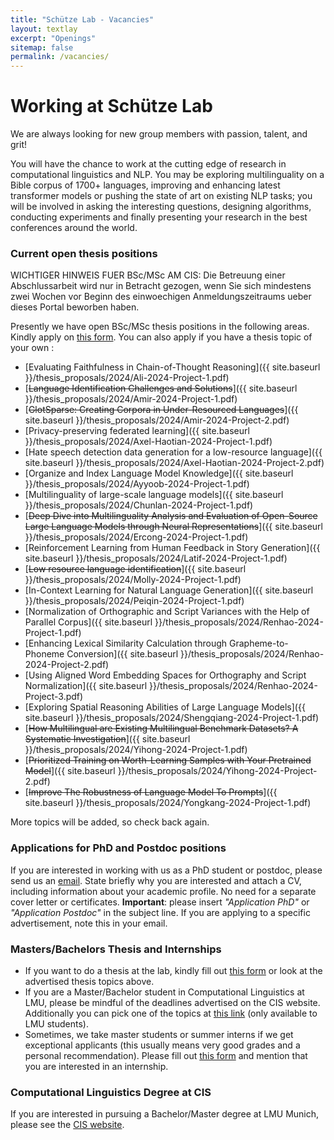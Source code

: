 ```yaml
---
title: "Schütze Lab - Vacancies"
layout: textlay
excerpt: "Openings"
sitemap: false
permalink: /vacancies/
---
```


# Working at Schütze Lab

We are always looking for new group members with passion, talent, and grit!

You will have the chance to work at the cutting edge of research in computational linguistics and NLP. You may be exploring multilinguality on a Bible corpus of 1700+ languages, improving and enhancing latest transformer models or pushing the state of art on existing NLP tasks; you will be involved in asking the interesting questions, designing algorithms, conducting experiments and finally presenting your research in the best conferences around the world. 

### Current open thesis positions

WICHTIGER HINWEIS FUER BSc/MSc AM CIS: Die Betreuung einer Abschlussarbeit wird nur in Betracht gezogen, wenn Sie sich mindestens zwei Wochen vor Beginn des einwoechigen Anmeldungszeitraums ueber dieses Portal beworben haben.

Presently we have open BSc/MSc thesis positions in the following areas. Kindly apply on [this form](https://tinyurl.com/y2otyv2b). You can also apply if you have a thesis topic of your own :

- [Evaluating Faithfulness in Chain-of-Thought Reasoning]({{ site.baseurl }}/thesis_proposals/2024/Ali-2024-Project-1.pdf)
- [~~Language Identification Challenges and Solutions~~]({{ site.baseurl }}/thesis_proposals/2024/Amir-2024-Project-1.pdf)
- [~~GlotSparse: Creating Corpora in Under-Resourced Languages~~]({{ site.baseurl }}/thesis_proposals/2024/Amir-2024-Project-2.pdf)
- [Privacy-preserving federated learning]({{ site.baseurl }}/thesis_proposals/2024/Axel-Haotian-2024-Project-1.pdf)
- [Hate speech detection data generation for a low-resource language]({{ site.baseurl }}/thesis_proposals/2024/Axel-Haotian-2024-Project-2.pdf)
- [Organize and Index Language Model Knowledge]({{ site.baseurl }}/thesis_proposals/2024/Ayyoob-2024-Project-1.pdf)
- [Multilinguality of large-scale language models]({{ site.baseurl }}/thesis_proposals/2024/Chunlan-2024-Project-1.pdf)
- [~~Deep Dive into Multilinguality Analysis and Evaluation of Open-Source Large Language Models through Neural Representations~~]({{ site.baseurl }}/thesis_proposals/2024/Ercong-2024-Project-1.pdf)
- [Reinforcement Learning from Human Feedback in Story Generation]({{ site.baseurl }}/thesis_proposals/2024/Latif-2024-Project-1.pdf)
- [~~Low resource language identification~~]({{ site.baseurl }}/thesis_proposals/2024/Molly-2024-Project-1.pdf)
- [In-Context Learning for Natural Language Generation]({{ site.baseurl }}/thesis_proposals/2024/Peiqin-2024-Project-1.pdf)
- [Normalization of Orthographic and Script Variances with the Help of Parallel Corpus]({{ site.baseurl }}/thesis_proposals/2024/Renhao-2024-Project-1.pdf)
- [Enhancing Lexical Similarity Calculation through Grapheme-to-Phoneme Conversion]({{ site.baseurl }}/thesis_proposals/2024/Renhao-2024-Project-2.pdf)
- [Using Aligned Word Embedding Spaces for Orthography and Script Normalization]({{ site.baseurl }}/thesis_proposals/2024/Renhao-2024-Project-3.pdf)
- [Exploring Spatial Reasoning Abilities of Large Language Models]({{ site.baseurl }}/thesis_proposals/2024/Shengqiang-2024-Project-1.pdf)
- [~~How Multilingual are Existing Multilingual Benchmark Datasets? A Systematic Investigation~~]({{ site.baseurl }}/thesis_proposals/2024/Yihong-2024-Project-1.pdf)
- [~~Prioritized Training on Worth-Learning Samples with Your Pretrained Model~~]({{ site.baseurl }}/thesis_proposals/2024/Yihong-2024-Project-2.pdf)
- [~~Improve The Robustness of Language Model To Prompts~~]({{ site.baseurl }}/thesis_proposals/2024/Yongkang-2024-Project-1.pdf)

<!-- - [~~Task Label Aware Classification for Hate Speech and Harassment~~]({{ site.baseurl }}/thesis_proposals/Amir-2023-Project-1.pdf)
- [~~Investigate temporal shift in hate speech detection~~]({{ site.baseurl }}/thesis_proposals/Antonis-2023-Project-1.pdf)
- [Create SuperMBERT]({{ site.baseurl }}/thesis_proposals/Ayyoob-2023-Project-1.pdf)
- [Improve low-resource language performance using intermediate language fine-tuning]({{ site.baseurl }}/thesis_proposals/Chunlan-2023-Project-1.pdf)
- [~~Extend the cross-lingual retrieval-augmented prompting method to new tasks and settings~~]({{ site.baseurl }}/thesis_proposals/Ercong-2023-Project-1.pdf)
- [~~Explore bilingual adapters for cross-lingual transfer to low-resource languages~~]({{ site.baseurl }}/thesis_proposals/Haotian-2023-Project-1.pdf)
- [Investigating incidental vocabulary acquisition capabilities of pretrained language models]({{ site.baseurl }}/thesis_proposals/Kerem-2023-Project-1.pdf)
- [~~Gender Bias Detection in Pretraining Data and Language Models~~]({{ site.baseurl }}/thesis_proposals/Latif-2023-Project-1.pdf)
- [~~Few-shot Robustness Benchmark and Evaluation~~]({{ site.baseurl }}/thesis_proposals/Latif-2023-Project-2.pdf)
- [~~Reinforcement Learning from Human Feedback in Story Generation~~]({{ site.baseurl }}/thesis_proposals/Latif-2023-Project-3.pdf)
- [~~Language Clustering with Multilingual Language Models~~]({{ site.baseurl }}/thesis_proposals/Peiqin-2023-Project-1.pdf)
- [~~Exploring Event Extraction as Set Prediction with Non-autoregressive Transformer~~]({{ site.baseurl }}/thesis_proposals/Shengqiang-2023-Project-1.pdf)
- [~~Exploring Non-English Gender Bias in NLP Models~~]({{ site.baseurl }}/thesis_proposals/Victor-2023-Project-1.pdf)
- [~~Adapt multilingual PLMs to new languages? Scripts can matter~~]({{ site.baseurl }}/thesis_proposals/Yihong-2023-Project-1.pdf)
- [~~Deep Case: data and probing~~]({{ site.baseurl }}/thesis_proposals/Yihong-2023-Project-2.pdf)
- [~~Towards A Unified Multi-Domain Framework for Dialogue Generation~~]({{ site.baseurl }}/thesis_proposals/Yongkang-2023-Project-1.pdf) -->

<!-- - [~~Analyzing the reasoning and self explaining capabilities of pretrained language models using prompts~~]({{ site.baseurl }}/thesis_proposals/2022_kerem_1.pdf)
- [~~Synergize the cross-lingual similarities to come up with a better language representation~~]({{ site.baseurl }}/thesis_proposals/2022_ayyoob_2.pdf)
- [~~Zero-shot on Low-Resource Languages by Cross-Lingual Retrieval~~]({{ site.baseurl }}/thesis_proposals/sheng_topic_1.pdf)
- [~~Few-shot Relation Extraction with Prompts~~]({{ site.baseurl }}/thesis_proposals/2022_latif_2.pdf)
- [~~Language Modeling using an ensemble of Transformers~~]({{ site.baseurl }}/thesis_proposals/haris_lm_ensemble.pdf)
- [~~Unsupervised Induction of Construction Grammars~~]({{ site.baseurl }}/thesis_proposals/2022_leonie_2.pdf)
- [~~Methods to collect neutral examples to pair with hate speech data~~]({{ site.baseurl }}/thesis_proposals/2022_antonis_1.pdf)
- [~~Temporal Shift in hate speech data~~]({{ site.baseurl }}/thesis_proposals/2022_antonis_2.pdf)
- [~~On Zero-shot and Few-shot transfer for different scripts for NER~~]({{ site.baseurl }}/thesis_proposals/2022_silvia_2.pdf)
- [~~Transliteration corpora for low-resource scripts~~]({{ site.baseurl }}/thesis_proposals/2022_silvia_1.pdf)
- [~~Short Story Generation~~]({{ site.baseurl }}/thesis_proposals/2022_latif_1.pdf)
- [~~Creation of a Multilingual Gold Standard for Case Marker Extraction~~]({{ site.baseurl }}/thesis_proposals/2022_leonie_thesis.pdf)
- [~~Analysis of neural models for word alignment~~]({{ site.baseurl }}/thesis_proposals/peiqin_topic_1.pdf)
- [~~Monolingual alignment~~]({{ site.baseurl }}/thesis_proposals/peiqin_topic_2.pdf)
- [~~Multilingual Gender Bias II~~]({{ site.baseurl }}/thesis_proposals/steinborn_topic_2.pdf)
- [~~Do Sequence Length Matters for Multimodal Inputs?~~]({{ site.baseurl }}/thesis_proposals/sheng_topic_2.pdf)
- [~~Multilingual Gender Bias I~~]({{ site.baseurl }}/thesis_proposals/steinborn_topic_1.pdf)
- [~~Massively Multilingual Transformers meet Massively Multilingual Lexical Supervision~~]({{ site.baseurl }}/thesis_proposals/Glavas_WiSe21-22_Topic_2.pdf)
- [~~Analysis of Impact of Explicit Syntax in Language Learning and Understanding~~]({{ site.baseurl }}/thesis_proposals/Glavas_WiSe21-22_Topic_3.pdf) 
- ~~Development of a dataset for "Chatbots for ML Model Generation"~~
- [~~On the convergence of mapping approaches for Bilingual Word Embeddings~~]({{ site.baseurl }}/thesis_proposals/silvia_thesis_proposal.pdf)
- [~~Creating a Benchmark for Investigating Robustness of Pre-Trained Language Models~~]({{ site.baseurl }}/thesis_proposals/kerem_thesis_proposal.pdf)
- [~~Using Hopfield Layers for Natural Language Processing~~]({{ site.baseurl }}/thesis_proposals/leonie_thesis_proposal.pdf)
- [~~Natural Language Generation (NLG) using Normalizing Flows~~]({{ site.baseurl }}/thesis_proposals/haris_thesis_proposal_2.pdf)
- [~~Multilingual Machine Translation using Normalizing flows~~]({{ site.baseurl }}/thesis_proposals/haris_thesis_proposal_1.pdf)
- [~~Pre-training Multilingual Document Encoders~~]({{ site.baseurl }}/thesis_proposals/Glavas_WiSe21-22_Topic_1.pdf) -->
   
More topics will be added, so check back again.
<!-- It might be interesting to look at some past job advertisements. While the projects keep changing, the themes are still roughly the same. You can download them [here]({{ site.baseurl }}/downloads/PD.pdf), [here]({{ site.baseurl }}/downloads/PHD1.pdf), or [here]({{ site.baseurl }}/downloads/PHD2.pdf). -->

### Applications for PhD and Postdoc positions
If you are interested in working with us as a PhD student or postdoc, please send us an [email](mailto:jobs@cis.lmu.de). State briefly why you are interested and attach a CV, including information about your academic profile. No need for a separate cover letter or certificates. **Important**: please insert _"Application PhD"_ or _"Application Postdoc"_ in the subject line. If you are applying to a specific advertisement, note this in your email.


### Masters/Bachelors Thesis and Internships
- If you want to do a thesis at the lab, kindly fill out [this form](https://tinyurl.com/y2otyv2b) or look at the advertised thesis topics above.  
- If you are a Master/Bachelor student in Computational Linguistics at LMU, please be mindful of the deadlines advertised on the CIS website. Additionally you can pick one of the topics at [this link](http://abschlussarbeiten.cis.uni-muenchen.de/) (only available to LMU students).
- Sometimes, we take master students or summer interns if we get exceptional applicants (this usually means very good grades and a personal recommendation). Please fill out [this form](https://tinyurl.com/y2otyv2b) and mention that you are interested in an internship.

### Computational Linguistics Degree at CIS
If you are interested in pursuing a Bachelor/Master degree at LMU Munich, please see the [CIS website](https://www.cis.uni-muenchen.de/).  

<!-- <figure>
<img src="{{ site.url }}{{ site.baseurl }}/images/picpic/Gallery/DSC_0696.jpg" width="95%">
</figure> -->
